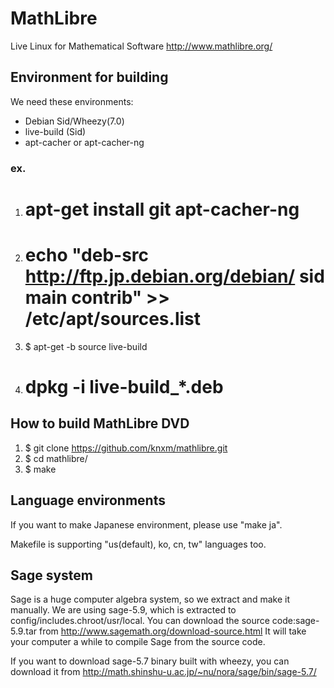 # MathLibre

Live Linux for Mathematical Software
http://www.mathlibre.org/
 
## Environment for building
We need these environments:
* Debian Sid/Wheezy(7.0)
* live-build (Sid)
* apt-cacher or apt-cacher-ng

### ex.
1. # apt-get install git apt-cacher-ng
1. # echo "deb-src http://ftp.jp.debian.org/debian/ sid main contrib" >> /etc/apt/sources.list
1. $ apt-get -b source live-build
1. # dpkg -i live-build_*.deb 

## How to build MathLibre DVD

1. $ git clone https://github.com/knxm/mathlibre.git
1. $ cd mathlibre/
1. $ make

## Language environments
If you want to make Japanese environment,
please use "make ja".

Makefile is supporting "us(default), ko, cn, tw" languages too.

## Sage system
Sage is a huge computer algebra system, so we extract and make it manually.
We are using sage-5.9, which is extracted to config/includes.chroot/usr/local.
You can download the source code:sage-5.9.tar from
http://www.sagemath.org/download-source.html
It will take your computer a while to compile Sage from the source code.

If you want to download sage-5.7 binary built with wheezy,
you can download it from
http://math.shinshu-u.ac.jp/~nu/nora/sage/bin/sage-5.7/
